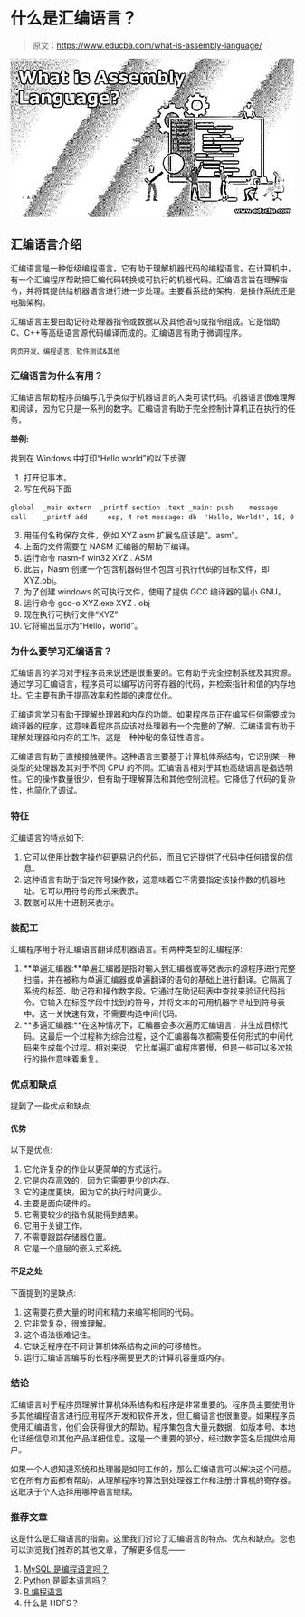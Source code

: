 # 什么是汇编语言？

> 原文：<https://www.educba.com/what-is-assembly-language/>

![What-is-Assembly-Language](img/991b66266a2eec9e9517dba9864d428e.png)



## 汇编语言介绍

汇编语言是一种低级编程语言。它有助于理解机器代码的编程语言。在计算机中，有一个汇编程序帮助把汇编代码转换成可执行的机器代码。汇编语言旨在理解指令，并将其提供给机器语言进行进一步处理。主要看系统的架构，是操作系统还是电脑架构。

汇编语言主要由助记符处理器指令或数据以及其他语句或指令组成。它是借助 C、C++等高级语言源代码编译而成的。汇编语言有助于微调程序。

<small>网页开发、编程语言、软件测试&其他</small>

### 汇编语言为什么有用？

汇编语言帮助程序员编写几乎类似于机器语言的人类可读代码。机器语言很难理解和阅读，因为它只是一系列的数字。汇编语言有助于完全控制计算机正在执行的任务。

**举例:**

找到在 Windows 中打印“Hello world”的以下步骤

1.  打开记事本。
2.  写在代码下面

`global  _main
extern  _printf
section .text
_main:
push    message
call    _printf
add     esp, 4
ret
message:
db  'Hello, World!', 10, 0`

3.  用任何名称保存文件，例如 XYZ.asm 扩展名应该是”。asm”。
4.  上面的文件需要在 NASM 汇编器的帮助下编译。
5.  运行命令 nasm–f win32 XYZ . ASM
6.  此后，Nasm 创建一个包含机器码但不包含可执行代码的目标文件，即 XYZ.obj。
7.  为了创建 windows 的可执行文件，使用了提供 GCC 编译器的最小 GNU。
8.  运行命令 gcc–o XYZ.exe XYZ . obj
9.  现在执行可执行文件“XYZ”
10.  它将输出显示为“Hello，world”。

### 为什么要学习汇编语言？

汇编语言的学习对于程序员来说还是很重要的。它有助于完全控制系统及其资源。通过学习汇编语言，程序员可以编写访问寄存器的代码，并检索指针和值的内存地址。它主要有助于提高效率和性能的速度优化。

汇编语言学习有助于理解处理器和内存的功能。如果程序员正在编写任何需要成为编译器的程序，这意味着程序员应该对处理器有一个完整的了解。汇编语言有助于理解处理器和内存的工作。这是一种神秘的象征性语言。

汇编语言有助于直接接触硬件。这种语言主要基于计算机体系结构，它识别某一种类型的处理器及其对于不同 CPU 的不同。汇编语言相对于其他高级语言是指透明性。它的操作数量很少，但有助于理解算法和其他控制流程。它降低了代码的复杂性，也简化了调试。

### 特征

汇编语言的特点如下:

1.  它可以使用比数字操作码更易记的代码，而且它还提供了代码中任何错误的信息。
2.  这种语言有助于指定符号操作数，这意味着它不需要指定该操作数的机器地址。它可以用符号的形式来表示。
3.  数据可以用十进制来表示。

### 装配工

汇编程序用于将汇编语言翻译成机器语言。有两种类型的汇编程序:

1.  **单遍汇编器:**单遍汇编器是指对输入到汇编器或等效表示的源程序进行完整扫描，并在被称为单遍汇编器或单遍翻译的语句的基础上进行翻译。它隔离了系统的标签、助记符和操作数字段。它通过在助记码表中查找来验证代码指令。它输入在标签字段中找到的符号，并将文本的可用机器字寻址到符号表中。这一关快速有效，不需要构造中间代码。
2.  **多遍汇编器:**在这种情况下，汇编器会多次遍历汇编语言，并生成目标代码。这最后一个过程称为综合过程，这个汇编器每次都需要任何形式的中间代码来生成每个过程。相对来说，它比单遍汇编程序要慢，但是一些可以多次执行的操作意味着重复。

### 优点和缺点

提到了一些优点和缺点:

#### 优势

以下是优点:

1.  它允许复杂的作业以更简单的方式运行。
2.  它是内存高效的，因为它需要更少的内存。
3.  它的速度更快，因为它的执行时间更少。
4.  主要是面向硬件的。
5.  它需要较少的指令就能得到结果。
6.  它用于关键工作。
7.  不需要跟踪存储器位置。
8.  它是一个底层的嵌入式系统。

#### 不足之处

下面提到的是缺点:

1.  这需要花费大量的时间和精力来编写相同的代码。
2.  它非常复杂，很难理解。
3.  这个语法很难记住。
4.  它缺乏程序在不同计算机体系结构之间的可移植性。
5.  运行汇编语言编写的长程序需要更大的计算机容量或内存。

### 结论

汇编语言对于程序员理解计算机体系结构和程序是非常重要的。程序员主要使用许多其他编程语言进行应用程序开发和软件开发，但汇编语言也很重要。如果程序员使用汇编语言，他们会获得很大的帮助。程序集包含大量元数据，如版本号、本地化详细信息和其他产品详细信息。这是一个重要的部分，经过数字签名后提供给用户。

如果一个人想知道系统和处理器是如何工作的，那么汇编语言可以解决这个问题。它在所有方面都有帮助，从理解程序的算法到处理器工作和注册计算机的寄存器。这取决于个人选择用哪种语言继续。

### 推荐文章

这是什么是汇编语言的指南。这里我们讨论了汇编语言的特点、优点和缺点。您也可以浏览我们推荐的其他文章，了解更多信息——

1.  [MySQL 是编程语言吗？](https://www.educba.com/is-mysql-programming-language/)
2.  [Python 是脚本语言吗？](https://www.educba.com/python-scripting-language/)
3.  [R 编程语言](https://www.educba.com/r-programming-language/)
4.  什么是 HDFS？





